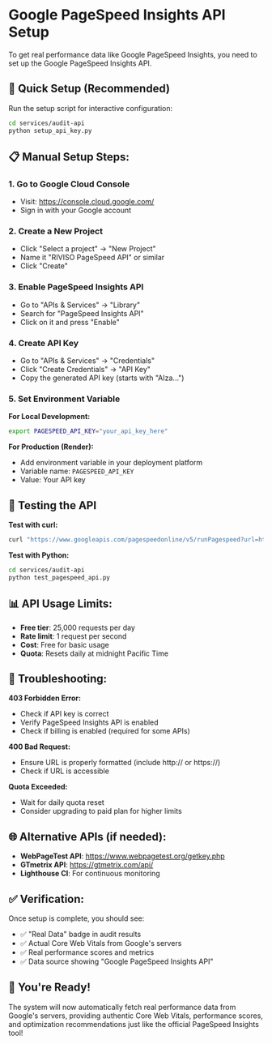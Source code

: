 # Google PageSpeed Insights API Setup

To get real performance data like Google PageSpeed Insights, you need to set up the Google PageSpeed Insights API.

## 🚀 Quick Setup (Recommended)

Run the setup script for interactive configuration:
```bash
cd services/audit-api
python setup_api_key.py
```

## 📋 Manual Setup Steps:

### 1. **Go to Google Cloud Console**
   - Visit: https://console.cloud.google.com/
   - Sign in with your Google account

### 2. **Create a New Project**
   - Click "Select a project" → "New Project"
   - Name it "RIVISO PageSpeed API" or similar
   - Click "Create"

### 3. **Enable PageSpeed Insights API**
   - Go to "APIs & Services" → "Library"
   - Search for "PageSpeed Insights API"
   - Click on it and press "Enable"

### 4. **Create API Key**
   - Go to "APIs & Services" → "Credentials"
   - Click "Create Credentials" → "API Key"
   - Copy the generated API key (starts with "AIza...")

### 5. **Set Environment Variable**

**For Local Development:**
```bash
export PAGESPEED_API_KEY="your_api_key_here"
```

**For Production (Render):**
- Add environment variable in your deployment platform
- Variable name: `PAGESPEED_API_KEY`
- Value: Your API key

## 🧪 Testing the API

**Test with curl:**
```bash
curl "https://www.googleapis.com/pagespeedonline/v5/runPagespeed?url=https://example.com&key=YOUR_API_KEY"
```

**Test with Python:**
```bash
cd services/audit-api
python test_pagespeed_api.py
```

## 📊 API Usage Limits:
- **Free tier**: 25,000 requests per day
- **Rate limit**: 1 request per second
- **Cost**: Free for basic usage
- **Quota**: Resets daily at midnight Pacific Time

## 🔧 Troubleshooting:

**403 Forbidden Error:**
- Check if API key is correct
- Verify PageSpeed Insights API is enabled
- Check if billing is enabled (required for some APIs)

**400 Bad Request:**
- Ensure URL is properly formatted (include http:// or https://)
- Check if URL is accessible

**Quota Exceeded:**
- Wait for daily quota reset
- Consider upgrading to paid plan for higher limits

## 🌐 Alternative APIs (if needed):
- **WebPageTest API**: https://www.webpagetest.org/getkey.php
- **GTmetrix API**: https://gtmetrix.com/api/
- **Lighthouse CI**: For continuous monitoring

## ✅ Verification:

Once setup is complete, you should see:
- ✅ "Real Data" badge in audit results
- ✅ Actual Core Web Vitals from Google's servers
- ✅ Real performance scores and metrics
- ✅ Data source showing "Google PageSpeed Insights API"

## 🎉 You're Ready!

The system will now automatically fetch real performance data from Google's servers, providing authentic Core Web Vitals, performance scores, and optimization recommendations just like the official PageSpeed Insights tool!
